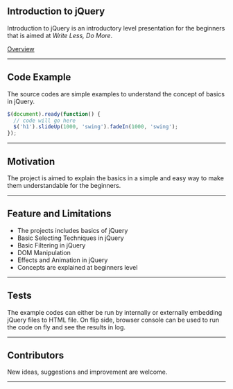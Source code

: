 ## Introduction to jQuery

Introduction to jQuery is an introductory level presentation for the beginners that is aimed at *Write Less, Do More*.

[Overview](https://m-yahya.github.io/introToJQuery/)


***

## Code Example

The source codes are simple examples to understand the concept of basics in jQuery.

```javascript
$(document).ready(function() {
  // code will go here
  $('h1').slideUp(1000, 'swing').fadeIn(1000, 'swing');
});
```

***

## Motivation

The project is aimed to explain the basics in a simple and easy way to make them understandable for the beginners.

***

## Feature and Limitations

- The projects includes basics of jQuery
- Basic Selecting Techniques in jQuery
- Basic Filtering in jQuery
- DOM Manipulation
- Effects and Animation in jQuery
- Concepts are explained at beginners level

***

## Tests

The example codes can either be run by internally or externally embedding jQuery files to HTML file. On flip side, browser console can be used to run the code on fly and see the results in log.

***

## Contributors

New ideas, suggestions and improvement are welcome.

***

